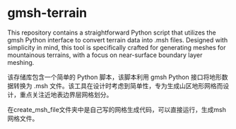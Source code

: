 # gmsh-terrain
This repository contains a straightforward Python script that utilizes the gmsh Python interface to convert terrain data into .msh files. Designed with simplicity in mind, this tool is specifically crafted for generating meshes for mountainous terrains, with a focus on near-surface boundary layer meshing.

该存储库包含一个简单的 Python 脚本，该脚本利用 gmsh Python 接口将地形数据转换为 .msh 文件。该工具在设计时考虑到简单性，专为生成山区地形网格而设计，重点关注近地表边界层网格划分。

在create_msh_file文件夹中是自己写的网格生成代码，可以直接运行，生成msh网格文件。